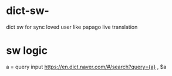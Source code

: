 # dict-sw-
dict sw for sync loved user like papago live translation


# sw logic

a = query input
https://en.dict.naver.com/#/search?query={a} , $a
